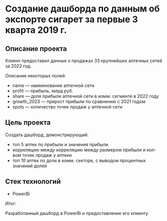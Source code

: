 # Создание дашборда по данным об экспорте сигарет за первые 3 кварта 2019 г.

## Описание проекта

Клиент предоставил данные о продажах 33 крупнейших аптечных сетей за 2022 год.

Описание некоторых полей:

* name — наименование аптечной сети
* profit — прибыль, млрд руб.
* share — доля прибыли аптечной сети в комм. сегменте в 2022 году
* growth_2023 — прирост прибыли по сравнению с 2021 годом
* spots — количество точек продаж у аптечной сети


## Цель проекта

Создать дашборд, демонстрирующий:
* топ 5 аптек по прибыли и значения прибыли 
* корреляцию между корреляцию между размером прибыли и кол-вом точек продаж у аптеки
* топ 10 аптек по доли в комм. секторе, с выводом процентных значений долей


## Стек технологий
* PowerBi


Итог:

Разработанный дашборд в PowerBi и предоставление его клиенту. 